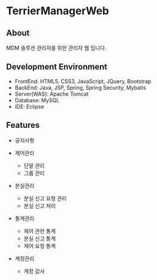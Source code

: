 # TerrierManagerWeb

## About

MDM 솔루션 관리자를 위한 관리자 웹 입니다.

## Development Environment

- FrontEnd: HTML5, CSS3, JavaScript, JQuery, Bootstrap
- BackEnd: Java, JSP, Spring, Spring Security, Mybatis
- Server(WAS): Apache Tomcat
- Database: MySQL
- IDE: Eclipse

## Features

- 공지사항

- 제어관리
  - 단말 관리
  - 그룹 관리

- 분실관리
  - 분실 신고 요청 관리
  - 분실 신고 처리

- 통계관리
  - 제어 관련 통계
  - 분실 신고 통계
  - 제어 요청 통계

- 계정관리
  - 계정 감사
  
